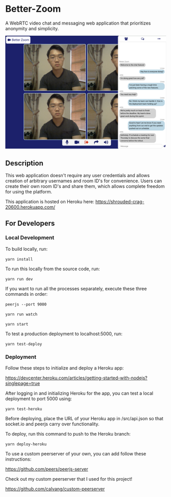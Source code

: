 # Better-Zoom

A WebRTC video chat and messaging web application that prioritizes anonymity and simplicity.

![img](images/example.png)

## Description

This web application doesn't require any user credentials and allows creation of arbitrary usernames and room ID's for convenience. Users can create their own room ID's and share them, which allows complete freedom for using the platform.

This application is hosted on Heroku here: https://shrouded-crag-20600.herokuapp.com/

## For Developers

### Local Development

To build locally, run:

`yarn install`

To run this locally from the source code, run:

`yarn run dev`

If you want to run all the processes separately, execute these three commands in order:

`peerjs --port 9000`

`yarn run watch`

`yarn start`

To test a production deployment to localhost:5000, run:

`yarn test-deploy`

### Deployment

Follow these steps to initialize and deploy a Heroku app: 

https://devcenter.heroku.com/articles/getting-started-with-nodejs?singlepage=true

After logging in and initializing Heroku for the app, you can test a local deployment to port 5000 using: 

`yarn test-heroku`

Before deploying, place the URL of your Heroku app in /src/api.json so that socket.io and peerjs carry over functionality.

To deploy, run this command to push to the Heroku branch: 

`yarn deploy-heroku`

To use a custom peerserver of your own, you can add follow these instructions:

https://github.com/peers/peerjs-server

Check out my custom peerserver that I used for this project!

https://github.com/calvang/custom-peerserver